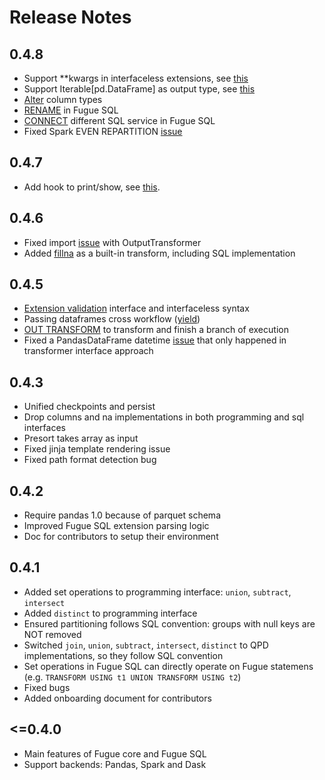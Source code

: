 # Release Notes

## 0.4.8

* Support **kwargs in interfaceless extensions, see [this](https://github.com/fugue-project/fugue/issues/107)
* Support Iterable[pd.DataFrame] as output type, see [this](https://github.com/fugue-project/fugue/issues/106)
* [Alter](https://github.com/fugue-project/fugue/issues/110) column types
* [RENAME](https://github.com/fugue-project/fugue/issues/114) in Fugue SQL
* [CONNECT](https://github.com/fugue-project/fugue/issues/112) different SQL service in Fugue SQL
* Fixed Spark EVEN REPARTITION [issue](https://github.com/fugue-project/fugue/issues/119)

## 0.4.7

* Add hook to print/show, see [this](https://github.com/fugue-project/fugue/issues/104).

## 0.4.6

* Fixed import [issue](https://github.com/fugue-project/fugue/issues/99) with OutputTransformer
* Added [fillna](https://github.com/fugue-project/fugue/issues/95) as a built-in transform, including SQL implementation

## 0.4.5

* [Extension validation](https://github.com/fugue-project/fugue/issues/81) interface and interfaceless syntax
* Passing dataframes cross workflow ([yield](https://github.com/fugue-project/fugue/pull/94))
* [OUT TRANSFORM](https://github.com/fugue-project/fugue/issues/82) to transform and finish a branch of execution
* Fixed a PandasDataFrame datetime [issue](https://github.com/fugue-project/triad/issues/59) that only happened in transformer interface approach

## 0.4.3

* Unified checkpoints and persist
* Drop columns and na implementations in both programming and sql interfaces
* Presort takes array as input
* Fixed jinja template rendering issue
* Fixed path format detection bug

## 0.4.2

* Require pandas 1.0 because of parquet schema
* Improved Fugue SQL extension parsing logic
* Doc for contributors to setup their environment

## 0.4.1

* Added set operations to programming interface: `union`, `subtract`, `intersect`
* Added `distinct` to programming interface
* Ensured partitioning follows SQL convention: groups with null keys are NOT removed
* Switched `join`, `union`, `subtract`, `intersect`, `distinct` to QPD implementations, so they follow SQL convention
* Set operations in Fugue SQL can directly operate on Fugue statemens (e.g. `TRANSFORM USING t1 UNION TRANSFORM USING t2`)
* Fixed bugs
* Added onboarding document for contributors

## <=0.4.0

* Main features of Fugue core and Fugue SQL
* Support backends: Pandas, Spark and Dask

